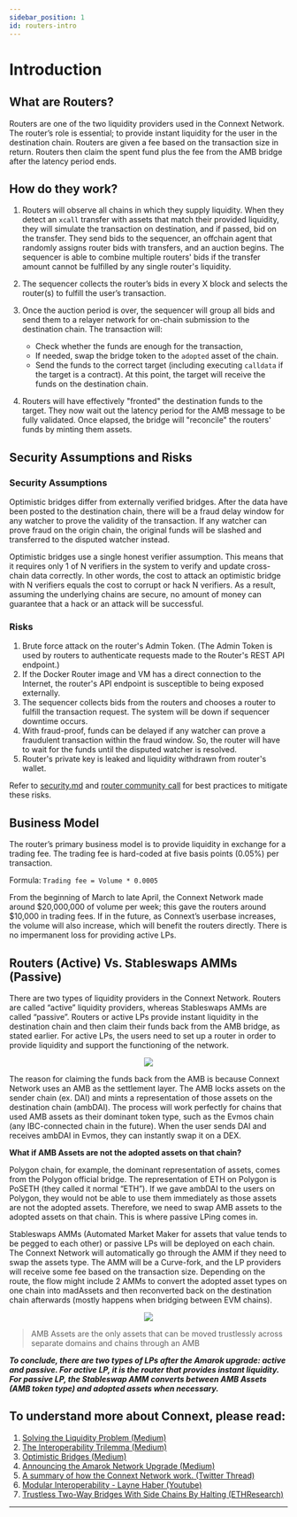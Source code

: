 ```yaml
---
sidebar_position: 1
id: routers-intro
---
```


# Introduction

## What are Routers?

Routers are one of the two liquidity providers used in the Connext Network. The router’s role is essential; to provide instant liquidity for the user in the destination chain. Routers are given a fee based on the transaction size in return. Routers then claim the spent fund plus the fee from the AMB bridge after the latency period ends.

## How do they work?

1. Routers will observe all chains in which they supply liquidity. When they detect an `xcall` transfer with assets that match their provided liquidity, they will simulate the transaction on destination, and if passed, bid on the transfer. They send bids to the sequencer, an offchain agent that randomly assigns router bids with transfers, and an auction begins. The sequencer is able to combine multiple routers' bids if the transfer amount cannot be fulfilled by any single router's liquidity.

2. The sequencer collects the router’s bids in every X block and selects the router(s) to fulfill the user’s transaction. 

3. Once the auction period is over, the sequencer will group all bids and send them to a relayer network for on-chain submission to the destination chain. The transaction will: 

    - Check whether the funds are enough for the transaction, 
    - If needed, swap the bridge token to the `adopted` asset of the chain.
    - Send the funds to the correct target (including executing `calldata` if the target is a contract). At this point, the target will receive the funds on the destination chain.

4. Routers will have effectively "fronted" the destination funds to the target. They now wait out the latency period for the AMB message to be fully validated. Once elapsed, the bridge will "reconcile" the routers' funds by minting them assets.

## Security Assumptions and Risks

### Security Assumptions

Optimistic bridges differ from externally verified bridges. After the data have been posted to the destination chain, there will be a fraud delay window for any watcher to prove the validity of the transaction. If any watcher can prove fraud on the origin chain, the original funds will be slashed and transferred to the disputed watcher instead.

Optimistic bridges use a single honest verifier assumption. This means that it requires only 1 of N verifiers in the system to verify and update cross-chain data correctly.
In other words, the cost to attack an optimistic bridge with N verifiers equals the cost to corrupt or hack N verifiers. As a result, assuming the underlying chains are secure, no amount of money can guarantee that a hack or an attack will be successful.

### Risks

1. Brute force attack on the router's Admin Token. (The Admin Token is used by routers to authenticate requests made to the Router's REST API endpoint.)
2. If the Docker Router image and VM has a direct connection to the Internet, the router's API endpoint is susceptible to being exposed externally.
3. The sequencer collects bids from the routers and chooses a router to fulfill the transaction request. The system will be down if sequencer downtime occurs.
4. With fraud-proof, funds can be delayed if any watcher can prove a fraudulent transaction within the fraud window. So, the router will have to wait for the funds until the disputed watcher is resolved.
5. Router's private key is leaked and liquidity withdrawn from router's wallet.

Refer to [security.md](https://github.com/connext/documentation/blob/main/docs/routers/security.md) and [router community call](https://www.youtube.com/watch?v=rjNcdm1mjCQ) for best practices to mitigate these risks.

## Business Model

The router’s primary business model is to provide liquidity in exchange for a trading fee. The trading fee is hard-coded at five basis points (0.05%) per transaction.

Formula: `Trading fee = Volume * 0.0005` 

From the beginning of March to late April, the Connext Network made around $20,000,000 of volume per week; this gave the routers around $10,000 in trading fees. If in the future, as Connext’s userbase increases, the volume will also increase, which will benefit the routers directly. There is no impermanent loss for providing active LPs.

## Routers (Active) Vs. Stableswaps AMMs (Passive)

There are two types of liquidity providers in the Connext Network. Routers are called “active” liquidity providers, whereas Stableswaps AMMs are called “passive”. Routers or active LPs provide instant liquidity in the destination chain and then claim their funds back from the AMB bridge, as stated earlier. For active LPs, the users need to set up a router in order to provide liquidity and support the functioning of the network.

<p align="center">
  <img src="/img/routers/modular_architecture.png" />
</p>

The reason for claiming the funds back from the AMB is because Connext Network uses an AMB as the settlement layer. The AMB locks assets on the sender chain (ex. DAI) and mints a representation of those assets on the destination chain (ambDAI). The process will work perfectly for chains that used AMB assets as their dominant token type, such as the Evmos chain (any IBC-connected chain in the future). When the user sends DAI and receives ambDAI in Evmos, they can instantly swap it on a DEX.

**What if AMB Assets are not the adopted assets on that chain?**

Polygon chain, for example, the dominant representation of assets, comes from the Polygon official bridge. The representation of ETH on Polygon is PoSETH (they called it normal “ETH”). If we gave ambDAI to the users on Polygon, they would not be able to use them immediately as those assets are not the adopted assets. Therefore, we need to swap AMB assets to the adopted assets on that chain. This is where passive LPing comes in. 

Stableswaps AMMs (Automated Market Maker for assets that value tends to be pegged to each other) or passive LPs will be deployed on each chain. The Connext Network will automatically go through the AMM if they need to swap the assets type. The AMM will be a Curve-fork, and the LP providers will receive some fee based on the transaction size. Depending on the route, the flow might include 2 AMMs to convert the adopted asset types on one chain into madAssets and then reconverted back on the destination chain afterwards (mostly happens when bridging between EVM chains).

<p align="center">
  <img src="/img/routers/LPs.png" />
</p>

> AMB Assets are the only assets that can be moved trustlessly across separate domains and chains through an AMB

***To conclude, there are two types of LPs after the Amarok upgrade: active and passive. For active LP, it is the router that provides instant liquidity. For passive LP, the Stableswap AMM converts between AMB Assets (AMB token type) and adopted assets when necessary.***


## To understand more about Connext, please read:

1. [Solving the Liquidity Problem (Medium)](https://blog.connext.network/solving-the-liquidity-problem-88bde201501) 
2. [The Interoperability Trilemma (Medium)](https://blog.connext.network/the-interoperability-trilemma-657c2cf69f17) 
3. [Optimistic Bridges (Medium)](https://blog.connext.network/optimistic-bridges-fb800dc7b0e0) 
4. [Announcing the Amarok Network Upgrade (Medium)](https://blog.connext.network/announcing-the-amarok-network-upgrade-5046317860a4) 
5. [A summary of how the Connext Network work. (Twitter Thread)](https://mobile.twitter.com/ConnextNetwork/status/1530611831785541632) 
6. [Modular Interoperability - Layne Haber (Youtube)](https://www.youtube.com/watch?v=pnw6x_v0iiY) 
7. [Trustless Two-Way Bridges With Side Chains By Halting (ETHResearch)](https://ethresear.ch/t/trustless-two-way-bridges-with-side-chains-by-halting/5728) 

---